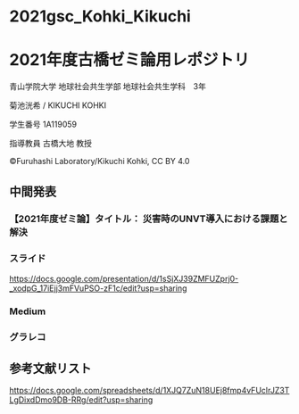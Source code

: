 # 2021gsc_Kohki_Kikuchi
# 2021年度古橋ゼミ論用レポジトリ
青山学院大学 地球社会共生学部 地球社会共生学科　3年

菊池洸希 / KIKUCHI KOHKI

学生番号 1A119059

指導教員 古橋大地 教授

©︎Furuhashi Laboratory/Kikuchi Kohki, CC BY 4.0

## 中間発表
### 【2021年度ゼミ論】タイトル： 災害時のUNVT導入における課題と解決
### スライド
https://docs.google.com/presentation/d/1sSjXJ39ZMFUZprj0-_xodpG_17iEjj3mFVuPSO-zF1c/edit?usp=sharing
### Medium

### グラレコ

## 参考文献リスト
https://docs.google.com/spreadsheets/d/1XJQ7ZuN18UEj8fmp4vFUclrJZ3TLgDixdDmo9DB-RRg/edit?usp=sharing
